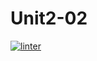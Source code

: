 # Unit2-02
[![linter](https://github.com/Dania-Liu/Unit2-02/workflows/linter/badge.svg)](https://github.com/marketplace/actions/super-linter)         
